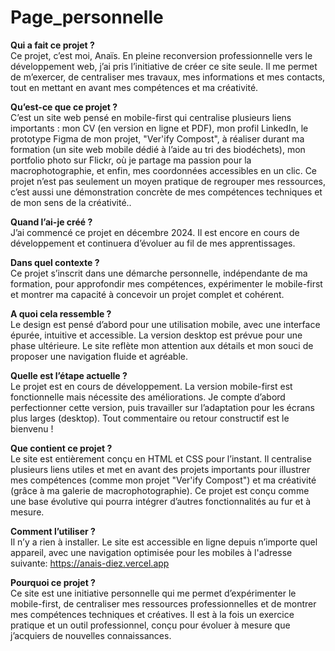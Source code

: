 # Page_personnelle

**Qui a fait ce projet ?**
<br/>Ce projet, c’est moi, Anaïs. En pleine reconversion professionnelle vers le développement web, j’ai pris l’initiative de créer ce site seule. Il me permet de m’exercer, de centraliser mes travaux, mes informations et mes contacts, tout en mettant en avant mes compétences et ma créativité.

**Qu’est-ce que ce projet ?**
<br/>C’est un site web pensé en mobile-first qui centralise plusieurs liens importants : mon CV (en version en ligne et PDF), mon profil LinkedIn, le prototype Figma de mon projet, "Ver'ify Compost", à réaliser durant ma formation (un site web mobile dédié à l’aide au tri des biodéchets), mon portfolio photo sur Flickr, où je partage ma passion pour la macrophotographie, et enfin, mes coordonnées accessibles en un clic. Ce projet n’est pas seulement un moyen pratique de regrouper mes ressources, c’est aussi une démonstration concrète de mes compétences techniques et de mon sens de la créativité..

**Quand l’ai-je créé ?**
<br/>J’ai commencé ce projet en décembre 2024. Il est encore en cours de développement et continuera d’évoluer au fil de mes apprentissages.

**Dans quel contexte ?**
<br/>Ce projet s’inscrit dans une démarche personnelle, indépendante de ma formation, pour approfondir mes compétences, expérimenter le mobile-first et montrer ma capacité à concevoir un projet complet et cohérent.

**A quoi cela ressemble ?**
<br/>Le design est pensé d’abord pour une utilisation mobile, avec une interface épurée, intuitive et accessible. La version desktop est prévue pour une phase ultérieure. Le site reflète mon attention aux détails et mon souci de proposer une navigation fluide et agréable.

**Quelle est l’étape actuelle ?**
<br/>Le projet est en cours de développement. La version mobile-first est fonctionnelle mais nécessite des améliorations. Je compte d’abord perfectionner cette version, puis travailler sur l’adaptation pour les écrans plus larges (desktop). Tout commentaire ou retour constructif est le bienvenu !

**Que contient ce projet ?**
<br/>Le site est entièrement conçu en HTML et CSS pour l’instant. Il centralise plusieurs liens utiles et met en avant des projets importants pour illustrer mes compétences (comme mon projet "Ver'ify Compost") et ma créativité (grâce à ma galerie de macrophotographie). Ce projet est conçu comme une base évolutive qui pourra intégrer d’autres fonctionnalités au fur et à mesure.

**Comment l’utiliser ?**
<br/>Il n’y a rien à installer. Le site est accessible en ligne depuis n’importe quel appareil, avec une navigation optimisée pour les mobiles à l'adresse suivante: https://anais-diez.vercel.app

**Pourquoi ce projet ?**
<br/>Ce site est une initiative personnelle qui me permet d’expérimenter le mobile-first, de centraliser mes ressources professionnelles et de montrer mes compétences techniques et créatives. Il est à la fois un exercice pratique et un outil professionnel, conçu pour évoluer à mesure que j’acquiers de nouvelles connaissances.
